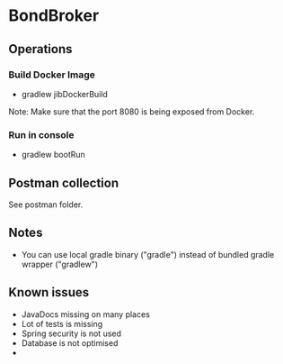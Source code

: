 BondBroker
==========

## Operations
### Build Docker Image
* gradlew jibDockerBuild

Note: Make sure that the port 8080 is being exposed from Docker.

### Run in console
* gradlew bootRun

## Postman collection
See postman folder.

## Notes
* You can use local gradle binary ("gradle") instead of bundled gradle wrapper ("gradlew")

## Known issues
* JavaDocs missing on many places
* Lot of tests is missing
* Spring security is not used
* Database is not optimised
* 